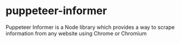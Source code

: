 # puppeteer-informer
 Puppeteer Informer is a Node library which provides a way to scrape information from any website using Chrome or Chromium

